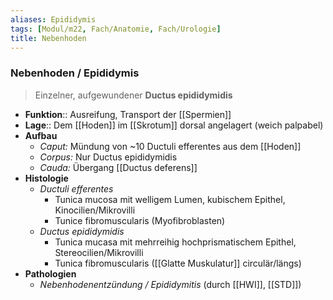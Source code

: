 ```yaml
---
aliases: Epididymis
tags: [Modul/m22, Fach/Anatomie, Fach/Urologie]
title: Nebenhoden
---
```

### Nebenhoden / Epididymis
> Einzelner, aufgewundener **Ductus epididymidis**
- **Funktion**:: Ausreifung, Transport der [[Spermien]]
- **Lage**:: Dem [[Hoden]] im [[Skrotum]] dorsal angelagert (weich palpabel)
- **Aufbau**
	- *Caput:* Mündung von ~10 Ductuli efferentes aus dem [[Hoden]]
	- *Corpus:* Nur Ductus epididymidis
	- *Cauda:* Übergang [[Ductus deferens]]
- **Histologie**
	- *Ductuli efferentes*
		- Tunica mucosa mit welligem Lumen, kubischem Epithel, Kinocilien/Mikrovilli
		- Tunice fibromuscularis (Myofibroblasten)
	- *Ductus epididymidis*
		- Tunica mucasa mit mehrreihig hochprismatischem Epithel, Stereocilien/Mikrovilli
		- Tunica fibromuscularis ([[Glatte Muskulatur]] circulär/längs)
- **Pathologien**
	- *Nebenhodenentzündung / Epididymitis* (durch [[HWI]], [[STD]])